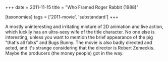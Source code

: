 +++
date = 2011-11-15
title = "Who Framed Roger Rabbit (1988)"

[taxonomies]
tags = ['2011-movie', 'substandard']
+++

A mostly uninteresting and irritating mixture of 2D animation and live
action, which luckily has an ultra-sexy wife of the title character. No
one else is interesting, unless you want to mention the brief appearance
of the pig \"that\'s all folks\" and Bugs Bunny. The movie is also badly
directed and acted, and it\'s strange considering that the director is
Robert Zemeckis. Maybe the producers (the money people) got in the way.
